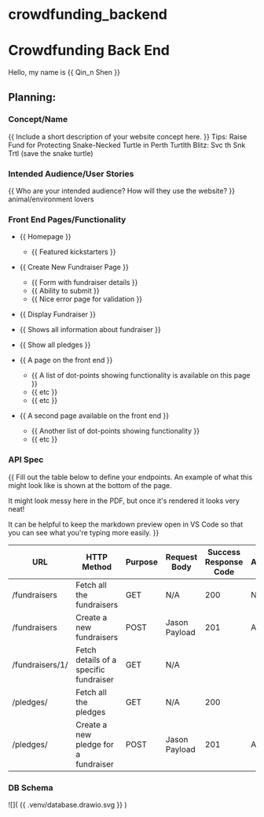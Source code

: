 # crowdfunding_backend


# Crowdfunding Back End
Hello, my name is {{ Qin_n Shen }}

## Planning:
### Concept/Name
{{ Include a short description of your website concept here. }} Tips: Raise Fund for Protecting Snake-Necked Turtle in Perth
Turtlth Blitz: Svc th Snk Trtl (save the snake turtle)


### Intended Audience/User Stories
{{ Who are your intended audience? How will they use the website? }} animal/environment lovers

### Front End Pages/Functionality
- {{ Homepage }}
    - {{ Featured kickstarters }}
- {{ Create New Fundraiser Page }}
    - {{ Form with fundraiser details }}
    - {{ Ability to submit }}
    - {{ Nice error page for validation }}
- {{ Display Fundraiser }}
- {{ Shows all information about fundraiser }}
- {{ Show all pledges }}

- {{ A page on the front end }}
    - {{ A list of dot-points showing functionality is available on this page }}
    - {{ etc }}
    - {{ etc }}
- {{ A second page available on the front end }}
    - {{ Another list of dot-points showing functionality }}
    - {{ etc }}

### API Spec
{{ Fill out the table below to define your endpoints. An example of what this might look like is shown at the bottom of the page. 

It might look messy here in the PDF, but once it's rendered it looks very neat! 

It can be helpful to keep the markdown preview open in VS Code so that you can see what you're typing more easily. }}

| URL             | HTTP Method                            | Purpose | Request Body  | Success Response Code | Authentication/Authorisation |
| --------------- | -------------------------------------- | ------- | ------------- | --------------------- | ---------------------------- |
| /fundraisers    | Fetch all the fundraisers              | GET     | N/A           | 200                   | None                         |
| /fundraisers    | Create a new fundraisers               | POST    | Jason Payload | 201                   | Any logged in user           |
| /fundraisers/1/ | Fetch details of a specific fundraiser | GET     | N/A           |                       |                              |
| /pledges/       | Fetch all the pledges                  | GET     | N/A           | 200                   |                              |
| /pledges/       | Create a new pledge for a fundraiser   | POST    | Jason Payload | 201                   | Any logged in user           |

### DB Schema
![]( {{ .venv/database.drawio.svg }} )